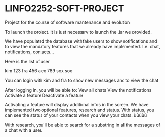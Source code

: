# LINFO2252-SOFT-PROJECT
Project for the course of software maintenance and evolution

To launch the project, it is just necessary to launch the .jar we provided.

We have populated the database with fake users to show notifications and to view the mandatory features
that we already have implemented. I.e. chat, notifications, contacts...

Here is the list of user 

kim 123
fra 456
alex 789
sox sox

You can login with kim and fra to show new messages and to view the chat

After logging in, you will be able to:
View all chats
View the notifications
Activate a feature
Deactivate a feature

Activating a feature will display additional infos in the screen.
We have implemented two optional features, research and status.
With status, you can see the status of your contacts when you view your chats.
ùùùùù








































































































































































































































With research, you'll be able to search for a substring in all the messages of a chat with a user.
